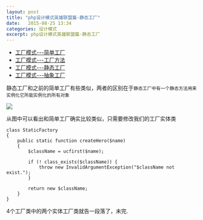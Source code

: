 ```yaml
---
layout: post
title: "php设计模式英雄联盟篇-静态工厂"
date:   2015-08-25 13:34
categories: 设计模式
excerpt: php设计模式英雄联盟篇-静态工厂
---
```


* [工厂模式---简单工厂](http://rrylee.github.io/2015/07/31/php-pattern-simple-factory/)
* [工厂模式---工厂方法](http://rrylee.github.io/2015/08/25/php-pattern-factorymethod/)
* [工厂模式---静态工厂](http://rrylee.github.io/2015/08/25/php-pattern-staticfactory/)
* [工厂模式---抽象工厂](http://rrylee.github.io/2015/08/25/php-pattern-abstructfactory/)

静态工厂和之前的简单工厂有些类似，两者的区别在于`静态工厂中有一个静态方法用来实例化它所能实例化的所有对象`

![](http://ww1.sinaimg.cn/mw690/baa3278fgw1evesrm3v3fj20dd0by3z9.jpg)

从图中可以看出和简单工厂确实比较类似，只需要修改我们的工厂实体类

    class StaticFactory
    {
        public static function createHero($name)
        {
            $className = ucfirst($name);

            if (! class_exists($className)) {
                throw new InvalidArgumentException("$className not exist.");
            }

            return new $className;
        }
    }

4个工厂类中的两个实体工厂类就告一段落了，未完.